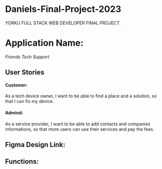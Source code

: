 # Daniels-Final-Project-2023
YORKU FULL STACK WEB DEVELOPER FINAL PROJECT.

# Application Name:
*Friends Tech Support*

## User Stories
#### Customer:
As a tech device owner, I want to be able to find a place and a solution, so that I can fix my device. 
#### Admind: 
As a service provider, I want to be able to add contacts and companies informations, so that more users can use their services and pay the fees.

## Figma Design Link:


## Functions:
